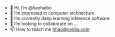 - 👋 Hi, I’m @haohaibo
- 👀 I’m interested in computer architecture
- 🌱 I’m currently deep learning inference software
- 💞️ I’m looking to collaborate on ...
- 📫 How to reach me hhao@nvidia.com

<!---
haohaibo/haohaibo is a ✨ special ✨ repository because its `README.md` (this file) appears on your GitHub profile.
You can click the Preview link to take a look at your changes.
--->
